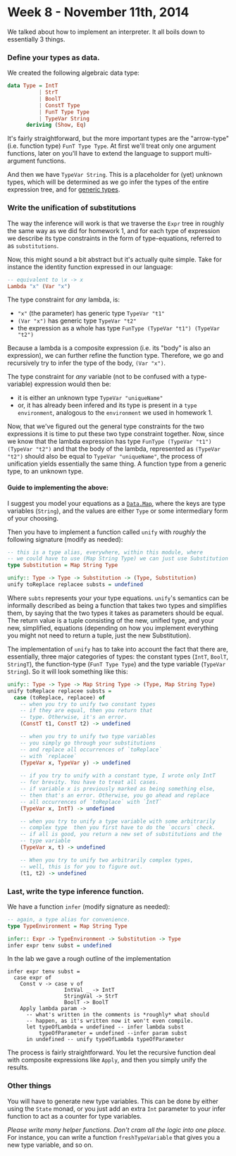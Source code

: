 # Week 8 - November 11th, 2014

We talked about how to implement an interpreter. It all boils down to essentially 3 things.

### Define your types as data.

We created the following algebraic data type:  
```haskell
data Type = IntT
          | StrT
          | BoolT
          | ConstT Type
          | FunT Type Type
          | TypeVar String
      deriving (Show, Eq)
```

It's fairly straightforward, but the more important types are the "arrow-type" (i.e. function type) `FunT Type Type`. At first we'll treat only one argument functions, later on you'll have to extend the language to support multi-argument functions.  

And then we have `TypeVar String`. This is a placeholder for (yet) unknown types, which will be determined as we go infer the types of the entire expression tree, and for [generic types](https://github.com/2014-Fall-UPT-PLDA/labs/blob/master/homework/02/homework-02.md#hints).

### Write the unification of substitutions

The way the inference will work is that we traverse the `Expr` tree in roughly the same way as we did for homework 1, and for each type of expression we describe its type constraints in the form of type-equations, referred to as `substitutions`.  

Now, this might sound a bit abstract but it's actually quite simple. Take for instance the identity function expressed in our language:  
```Haskell
-- equivalent to \x -> x
Lambda "x" (Var "x")
```

The type constraint for *any* lambda, is:  
* `"x"` (the parameter) has generic type `TypeVar "t1"`  
* `(Var "x")` has generic type `TypeVar "t2"`  
* the expression as a whole has type `FunType (TypeVar "t1") (TypeVar "t2")`  

Because a lambda is a composite expression (i.e. its "body" is also an expression), we can further refine the function type.  Therefore, we go and recursively try to infer the type of the body, `(Var "x")`.  

The type constraint for *any* variable (not to be confused with a type-variable) expression would then be:
* it is either an unknown type `TypeVar "uniqueName"`
* or, it has already been infered and its type is present in a `type environment`, analogous to the `environment` we used in homework 1.  

Now, that we've figured out the general type constraints for the two expressions it is time to put these two type constraint together. Now, since we know that the lambda expression has type `FunType (TypeVar "t1") (TypeVar "t2")` and that the body of the lambda, represented as `(TypeVar "t2")` should also be equal to `TypeVar "uniqueName"`, the process of unification yields essentially the same thing. A function type from a generic type, to an unknown type.  

#### Guide to implementing the above:

I suggest you model your equations as a [`Data.Map`](https://www.haskell.org/ghc/docs/latest/html/libraries/containers/Data-Map.html), where the keys are type variables (`String`), and the values are either `Type` or some intermediary form of your choosing.  

Then you have to implement a function called `unify` with *roughly* the following signature (modify as needed):  

```Haskell
-- this is a type alias, everywhere, within this module, where
-- we could have to use (Map String Type) we can just use Substitution
type Substitution = Map String Type

unify:: Type -> Type -> Substitution -> (Type, Substitution)
unify toReplace replacee substs = undefined
```

Where `subts` represents your your type equations. `unify`'s semantics can be informally described as being a function that takes two types and simplifies them, by saying that the two types it takes as parameters should be equal. The return value is a tuple consisting of the new, unified type, and your new, simplified, equations (depending on how you implement everything you might not need to return a tuple, just the new Substitution). 

The implementation of `unify` has to take into account the fact that there are, essentially, three major categories of types: the constant types (`IntT`, `BoolT`, `StringT`), the function-type (`FunT Type Type`) and the type variable (`TypeVar String`). So it will look something like this:

```Haskell
unify:: Type -> Type -> Map String Type -> (Type, Map String Type)
unify toReplace replacee substs =
  case (toReplace, replacee) of
    -- when you try to unify two constant types
    -- if they are equal, then you return that 
    -- type. Otherwise, it's an error.
    (ConstT t1, ConstT t2) -> undefined

    -- when you try to unify two type variables
    -- you simply go through your substitutions
    -- and replace all occurrences of `toReplace`
    -- with `replacee`
    (TypeVar x, TypeVar y) -> undefined
    
    -- if you try to unify with a constant type, I wrote only IntT
    -- for brevity. You have to treat all cases.
    -- if variable x is previously marked as being something else,
    -- then that's an error. Otherwise, you go ahead and replace 
    -- all occurrences of `toReplace` with `IntT`
    (TypeVar x, IntT) -> undefined

    -- when you try to unify a type variable with some arbitrarily
    -- complex type  then you first have to do the `occurs` check.
    -- if all is good, you return a new set of substitutions and the
    -- type variable
    (TypeVar x, t) -> undefined

    -- When you try to unify two arbitrarily complex types, 
    -- well, this is for you to figure out.  
    (t1, t2) -> undefined

```

### Last, write the type inference function.

We have a function `infer` (modify signature as needed):
```Haskell
-- again, a type alias for convenience.
type TypeEnvironment = Map String Type

infer:: Expr -> TypeEnvironment -> Substitution -> Type
infer expr tenv subst = undefined
```

In the lab we gave a rough outline of the implementation
```
infer expr tenv subst =
  case expr of
    Const v -> case v of
                  IntVal _ -> IntT
                  StringVal -> StrT
                  BoolT -> BoolT
    Apply lambda param -> 
      -- what's written in the comments is *roughly* what should
      -- happen, as it's written now it won't even compile.
      let typeOfLambda = undefined -- infer lambda subst
          typeOfParameter = undefined --infer param subst
      in undefined -- unify typeOfLambda typeOfParameter
```

The process is fairly straightforward. You let the recursive function deal with composite expressions like `Apply`, and then you simply unify the results.  


### Other things

You will have to generate new type variables. This can be done by either using the `State` monad, or you just add an extra `Int` parameter  to your infer function to act as a counter for type variables.  

*_Please write many helper functions. Don't cram all the logic into one place._* For instance, you can write a function `freshTypeVariable` that gives you a new type variable, and so on.



